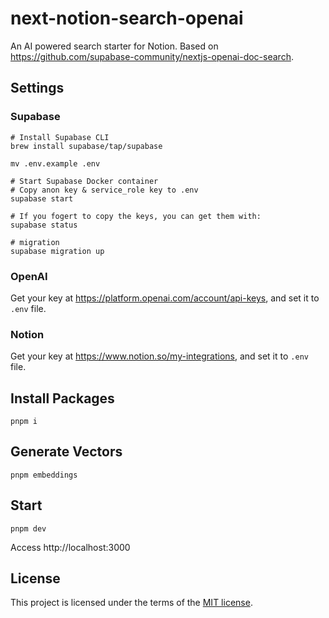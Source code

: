 # next-notion-search-openai

An AI powered search starter for Notion. Based on https://github.com/supabase-community/nextjs-openai-doc-search.

## Settings

### Supabase

```shell
# Install Supabase CLI
brew install supabase/tap/supabase

mv .env.example .env

# Start Supabase Docker container
# Copy anon key & service_role key to .env
supabase start

# If you fogert to copy the keys, you can get them with:
supabase status

# migration
supabase migration up
```

### OpenAI

Get your key at https://platform.openai.com/account/api-keys, and set it to `.env` file.

### Notion

Get your key at https://www.notion.so/my-integrations, and set it to `.env` file.

## Install Packages

```shell
pnpm i
```

## Generate Vectors

```shell
pnpm embeddings
```

## Start

```shell
pnpm dev
```

Access http://localhost:3000

## License

This project is licensed under the terms of the [MIT license](/LICENSE).
